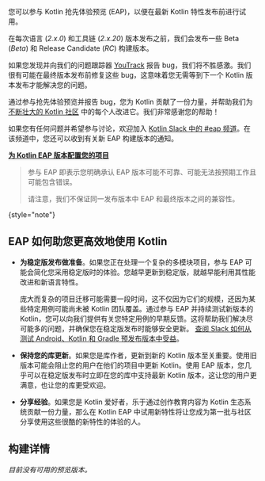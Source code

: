[//]: # (title: 参与 Kotlin 抢先体验预览)

<!--
<tldr>
    <p>Latest Kotlin EAP release: <strong>%kotlinEapVersion%</strong></p>
</tldr>
-->

您可以参与 Kotlin 抢先体验预览 (EAP)，以便在最新 Kotlin 特性发布前进行试用。

在每次语言 (_2.x.0_) 和工具链 (_2.x.20_) 版本发布之前，我们会发布一些 Beta (_Beta_) 和 Release Candidate (_RC_) 构建版本。

如果您发现并向我们的问题跟踪器 [YouTrack](https://kotl.in/issue) 报告 bug，我们将不胜感激。我们很有可能在最终版本发布前修复这些 bug，这意味着您无需等到下一个 Kotlin 版本发布才能解决您的问题。

通过参与抢先体验预览并报告 bug，您为 Kotlin 贡献了一份力量，并帮助我们为 [不断壮大的 Kotlin 社区](https://kotlinlang.org/community/) 中的每个人改进它。我们非常感谢您的帮助！

如果您有任何问题并希望参与讨论，欢迎加入 [Kotlin Slack 中的 #eap 频道](https://app.slack.com/client/T09229ZC6/C0KLZSCHF)。在该频道中，您还可以收到有关新 EAP 构建版本的通知。

**[为 Kotlin EAP 版本配置您的项目](configure-build-for-eap.md)**

> 参与 EAP 即表示您明确承认 EAP 版本可能不可靠、可能无法按预期工作且可能包含错误。
>
> 请注意，我们不保证同一发布版本中 EAP 和最终版本之间的兼容性。
>
{style="note"}

## EAP 如何助您更高效地使用 Kotlin

*   **为稳定版发布做准备**。如果您正在处理一个复杂的多模块项目，参与 EAP 可能会简化您采用稳定版时的体验。您越早更新到稳定版，就越早能利用其性能改进和新语言特性。

    庞大而复杂的项目迁移可能需要一段时间，这不仅因为它们的规模，还因为某些特定用例可能尚未被 Kotlin 团队覆盖。通过参与 EAP 并持续测试新版本的 Kotlin，您可以向我们提供有关您特定用例的早期反馈。这将帮助我们解决尽可能多的问题，并确保您在稳定版发布时能够安全更新。 [查阅 Slack 如何从测试 Android、Kotlin 和 Gradle 预发布版本中受益](https://slack.engineering/shadow-jobs/)。
*   **保持您的库更新**。如果您是库作者，更新到新的 Kotlin 版本至关重要。使用旧版本可能会阻止您的用户在他们的项目中更新 Kotlin。使用 EAP 版本，您几乎可以在稳定版发布时立即在您的库中支持最新 Kotlin 版本，这让您的用户更满意，也让您的库更受欢迎。
*   **分享经验**。如果您是 Kotlin 爱好者，乐于通过创作教育内容为 Kotlin 生态系统贡献一份力量，那么在 Kotlin EAP 中试用新特性将让您成为第一批与社区分享使用这些很酷的新特性的体验的人。

## 构建详情

_目前没有可用的预览版本。_

<!--
<table>
    <tr>
        <th>Build info</th>
        <th>Build highlights</th>
    </tr>
    <tr>
        <td><strong>2.2.20-RC2</strong>
            <p>Released: <strong>September 1, 2025</strong></p>
            <p><a href="https://github.com/JetBrains/kotlin/releases/tag/v2.2.20-RC2" target="_blank">Release on GitHub</a></p>
        </td>
        <td>
            <p>A tooling release containing improvements and bug fixes.</p>
            <p>For more details, please refer to the <a href="https://github.com/JetBrains/kotlin/releases/tag/v2.2.20-RC2">changelog</a> or <a href="whatsnew-eap.md">What's new in Kotlin 2.2.20-RC2</a>.</p>
        </td>
    </tr>
</table>
-->